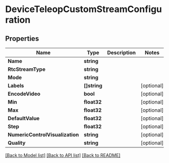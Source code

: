 # DeviceTeleopCustomStreamConfiguration

## Properties

Name | Type | Description | Notes
------------ | ------------- | ------------- | -------------
**Name** | **string** |  | 
**RtcStreamType** | **string** |  | 
**Mode** | **string** |  | 
**Labels** | **[]string** |  | [optional] 
**EncodeVideo** | **bool** |  | [optional] 
**Min** | **float32** |  | [optional] 
**Max** | **float32** |  | [optional] 
**DefaultValue** | **float32** |  | [optional] 
**Step** | **float32** |  | [optional] 
**NumericControlVisualization** | **string** |  | [optional] 
**Quality** | **string** |  | [optional] 

[[Back to Model list]](../README.md#documentation-for-models) [[Back to API list]](../README.md#documentation-for-api-endpoints) [[Back to README]](../README.md)



